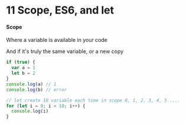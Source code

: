 # 11 Scope, ES6, and let

#### Scope

Where a variable is available in your code

And if it's truly the same variable, or a new copy

```javascript
if (true) {
  var a = 1
  let b = 2
}
console.log(a) // 1
console.log(b) // error
```

```javascript
// let create 10 variable each time in scope 0, 1, 2, 3, 4, 5 ....
for (let i = 0; i < 10; i++) {
  console.log(i)
}
```